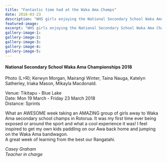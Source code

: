 ```yaml
---
title: "Fantastic time had at the Waka Ama Champs"
date: 2018-03-23
description: "WHS girls enjoying the National Secondary School Waka Ama Championships 2018..."
featured-image: 
excerpt: "WHS girls enjoying the National Secondary School Waka Ama Championships 2018."
gallery-image-1: 
gallery-image-2: 
gallery-image-3: 
gallery-image-4: 
gallery-image-5: 
---
```


<h4>National Secondary School Waka Ama Championships 2018</h4>
<p>Photo (L&gt;R); Kerwyn Morgan, Mairangi Winter, Taina Nauga, Katelyn Satherley, Iriaka Mason, Mikayla Macdonald.</p>
<p>Venue: Tikitapu - Blue Lake<br /> Date: Mon 19 March - Friday 23 March 2018&nbsp;<br /> Distance: Sprints</p>
<p>What an AWESOME week taking an AMAZING group of girls away to Waka Ama secondary school champs in Rotorua. It was my first time ever being exposed or around the sport and what a cool experience it was! I feel inspired to get my own kids paddling on our Awa back home and jumping on the Waka Ama bandwagon.&nbsp;<br /> A great week of learning from the best our Rangatahi.</p>
<p><em>Casey Graham</em><br /><em>Teacher in charge</em></p>

